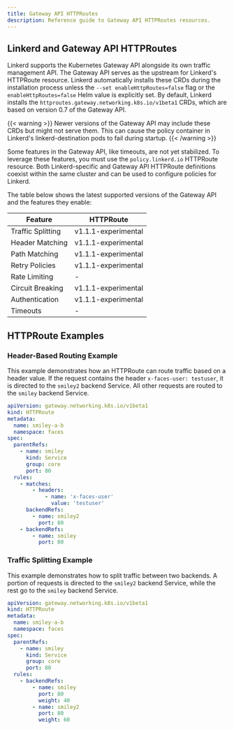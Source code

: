 ```yaml
---
title: Gateway API HTTPRoutes
description: Reference guide to Gateway API HTTPRoutes resources.
---
```


<!-- markdownlint-disable-file blanks-around-tables -->
<!-- markdownlint-disable-file table-column-count -->
<!-- markdownlint-disable-file table-pipe-style -->

## Linkerd and Gateway API HTTPRoutes

Linkerd supports the Kubernetes Gateway API alongside its own traffic management
API. The Gateway API serves as the upstream for Linkerd's HTTPRoute resource.
Linkerd automatically installs these CRDs during the installation process unless
the `--set enableHttpRoutes=false` flag or the `enableHttpRoutes=false` Helm
value is explicitly set. By default, Linkerd installs the
`httproutes.gateway.networking.k8s.io/v1beta1` CRDs, which are based on version
0.7 of the Gateway API.

{{< warning >}} Newer versions of the Gateway API may include these CRDs but
might not serve them. This can cause the policy container in Linkerd's
linkerd-destination pods to fail during startup. {{< /warning >}}

Some features in the Gateway API, like timeouts, are not yet stabilized. To
leverage these features, you must use the `policy.linkerd.io` HTTPRoute
resource. Both Linkerd-specific and Gateway API HTTPRoute definitions coexist
within the same cluster and can be used to configure policies for Linkerd.

The table below shows the latest supported versions of the Gateway API and the
features they enable:

| Feature           | HTTPRoute           |
| ----------------- | ------------------- |
| Traffic Splitting | v1.1.1-experimental |
| Header Matching   | v1.1.1-experimental |
| Path Matching     | v1.1.1-experimental |
| Retry Policies    | v1.1.1-experimental |
| Rate Limiting     | -                   |
| Circuit Breaking  | v1.1.1-experimental |
| Authentication    | v1.1.1-experimental |
| Timeouts          | -                   |

## HTTPRoute Examples

### Header-Based Routing Example

This example demonstrates how an HTTPRoute can route traffic based on a header
value. If the request contains the header `x-faces-user: testuser`, it is
directed to the `smiley2` backend Service. All other requests are routed to the
`smiley` backend Service.

```yaml
apiVersion: gateway.networking.k8s.io/v1beta1
kind: HTTPRoute
metadata:
  name: smiley-a-b
  namespace: faces
spec:
  parentRefs:
    - name: smiley
      kind: Service
      group: core
      port: 80
  rules:
    - matches:
        - headers:
            - name: 'x-faces-user'
              value: 'testuser'
      backendRefs:
        - name: smiley2
          port: 80
    - backendRefs:
        - name: smiley
          port: 80
```

### Traffic Splitting Example

This example demonstrates how to split traffic between two backends. A portion
of requests is directed to the `smiley2` backend Service, while the rest go to
the `smiley` backend Service.

```yaml
apiVersion: gateway.networking.k8s.io/v1beta1
kind: HTTPRoute
metadata:
  name: smiley-a-b
  namespace: faces
spec:
  parentRefs:
    - name: smiley
      kind: Service
      group: core
      port: 80
  rules:
    - backendRefs:
        - name: smiley
          port: 80
          weight: 40
        - name: smiley2
          port: 80
          weight: 60
```

[Gateway API]: https://gateway-api.sigs.k8s.io/
[ns-boundaries]:
  https://gateway-api.sigs.k8s.io/geps/gep-1426/#namespace-boundaries
